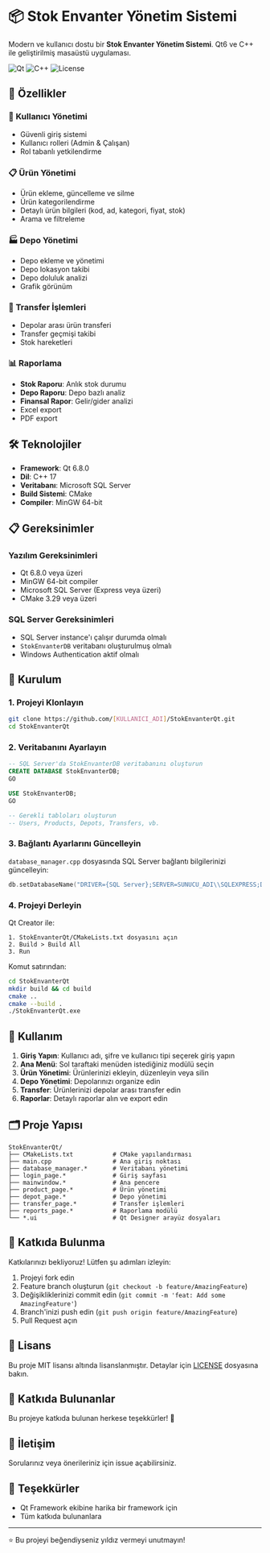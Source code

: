 # 📦 Stok Envanter Yönetim Sistemi

Modern ve kullanıcı dostu bir **Stok Envanter Yönetim Sistemi**. Qt6 ve C++ ile geliştirilmiş masaüstü uygulaması.

![Qt](https://img.shields.io/badge/Qt-6.8.0-green.svg)
![C++](https://img.shields.io/badge/C++-17-blue.svg)
![License](https://img.shields.io/badge/license-MIT-orange.svg)

## 🚀 Özellikler

### 🔐 Kullanıcı Yönetimi
- Güvenli giriş sistemi
- Kullanıcı rolleri (Admin & Çalışan)
- Rol tabanlı yetkilendirme

### 📋 Ürün Yönetimi
- Ürün ekleme, güncelleme ve silme
- Ürün kategorilendirme
- Detaylı ürün bilgileri (kod, ad, kategori, fiyat, stok)
- Arama ve filtreleme

### 🏭 Depo Yönetimi
- Depo ekleme ve yönetimi
- Depo lokasyon takibi
- Depo doluluk analizi
- Grafik görünüm

### 🔄 Transfer İşlemleri
- Depolar arası ürün transferi
- Transfer geçmişi takibi
- Stok hareketleri

### 📊 Raporlama
- **Stok Raporu**: Anlık stok durumu
- **Depo Raporu**: Depo bazlı analiz
- **Finansal Rapor**: Gelir/gider analizi
- Excel export
- PDF export

## 🛠️ Teknolojiler

- **Framework**: Qt 6.8.0
- **Dil**: C++ 17
- **Veritabanı**: Microsoft SQL Server
- **Build Sistemi**: CMake
- **Compiler**: MinGW 64-bit

## 📋 Gereksinimler

### Yazılım Gereksinimleri
- Qt 6.8.0 veya üzeri
- MinGW 64-bit compiler
- Microsoft SQL Server (Express veya üzeri)
- CMake 3.29 veya üzeri

### SQL Server Gereksinimleri
- SQL Server instance'ı çalışır durumda olmalı
- `StokEnvanterDB` veritabanı oluşturulmuş olmalı
- Windows Authentication aktif olmalı

## 🚀 Kurulum

### 1. Projeyi Klonlayın
```bash
git clone https://github.com/[KULLANICI_ADI]/StokEnvanterQt.git
cd StokEnvanterQt
```

### 2. Veritabanını Ayarlayın
```sql
-- SQL Server'da StokEnvanterDB veritabanını oluşturun
CREATE DATABASE StokEnvanterDB;
GO

USE StokEnvanterDB;
GO

-- Gerekli tabloları oluşturun
-- Users, Products, Depots, Transfers, vb.
```

### 3. Bağlantı Ayarlarını Güncelleyin
`database_manager.cpp` dosyasında SQL Server bağlantı bilgilerinizi güncelleyin:

```cpp
db.setDatabaseName("DRIVER={SQL Server};SERVER=SUNUCU_ADI\\SQLEXPRESS;DATABASE=StokEnvanterDB;Trusted_Connection=yes;");
```

### 4. Projeyi Derleyin
Qt Creator ile:
```
1. StokEnvanterQt/CMakeLists.txt dosyasını açın
2. Build > Build All
3. Run
```

Komut satırından:
```bash
cd StokEnvanterQt
mkdir build && cd build
cmake ..
cmake --build .
./StokEnvanterQt.exe
```

## 📖 Kullanım

1. **Giriş Yapın**: Kullanıcı adı, şifre ve kullanıcı tipi seçerek giriş yapın
2. **Ana Menü**: Sol taraftaki menüden istediğiniz modülü seçin
3. **Ürün Yönetimi**: Ürünlerinizi ekleyin, düzenleyin veya silin
4. **Depo Yönetimi**: Depolarınızı organize edin
5. **Transfer**: Ürünlerinizi depolar arası transfer edin
6. **Raporlar**: Detaylı raporlar alın ve export edin

## 🗂️ Proje Yapısı

```
StokEnvanterQt/
├── CMakeLists.txt           # CMake yapılandırması
├── main.cpp                 # Ana giriş noktası
├── database_manager.*       # Veritabanı yönetimi
├── login_page.*             # Giriş sayfası
├── mainwindow.*             # Ana pencere
├── product_page.*           # Ürün yönetimi
├── depot_page.*             # Depo yönetimi
├── transfer_page.*          # Transfer işlemleri
├── reports_page.*           # Raporlama modülü
└── *.ui                     # Qt Designer arayüz dosyaları
```

## 🤝 Katkıda Bulunma

Katkılarınızı bekliyoruz! Lütfen şu adımları izleyin:

1. Projeyi fork edin
2. Feature branch oluşturun (`git checkout -b feature/AmazingFeature`)
3. Değişikliklerinizi commit edin (`git commit -m 'feat: Add some AmazingFeature'`)
4. Branch'inizi push edin (`git push origin feature/AmazingFeature`)
5. Pull Request açın

## 📝 Lisans

Bu proje MIT lisansı altında lisanslanmıştır. Detaylar için [LICENSE](LICENSE) dosyasına bakın.

## 👥 Katkıda Bulunanlar

Bu projeye katkıda bulunan herkese teşekkürler! 🎉

<!-- ALL-CONTRIBUTORS-LIST:START -->
<!-- ALL-CONTRIBUTORS-LIST:END -->

## 📧 İletişim

Sorularınız veya önerileriniz için issue açabilirsiniz.

## 🙏 Teşekkürler

- Qt Framework ekibine harika bir framework için
- Tüm katkıda bulunanlara

---

⭐ Bu projeyi beğendiyseniz yıldız vermeyi unutmayın!

